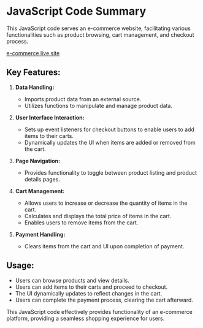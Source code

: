# JavaScript Code Summary

This JavaScript code serves an e-commerce website, facilitating various functionalities such as product browsing, cart management, and checkout process.

[e-commerce live site](https://e-commerce-192501998.netlify.app)

## Key Features:

1. **Data Handling:**
   - Imports product data from an external source.
   - Utilizes functions to manipulate and manage product data.

2. **User Interface Interaction:**
   - Sets up event listeners for checkout buttons to enable users to add items to their carts.
   - Dynamically updates the UI when items are added or removed from the cart.

3. **Page Navigation:**
   - Provides functionality to toggle between product listing and product details pages.

4. **Cart Management:**
   - Allows users to increase or decrease the quantity of items in the cart.
   - Calculates and displays the total price of items in the cart.
   - Enables users to remove items from the cart.

5. **Payment Handling:**
   - Clears items from the cart and UI upon completion of payment.

## Usage:

- Users can browse products and view details.
- Users can add items to their carts and proceed to checkout.
- The UI dynamically updates to reflect changes in the cart.
- Users can complete the payment process, clearing the cart afterward.

This JavaScript code effectively provides functionality of an e-commerce platform, providing a seamless shopping experience for users.
